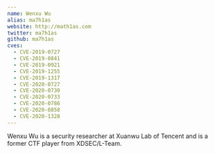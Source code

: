 ```yaml
---
name: Wenxu Wu
alias: ma7h1as
website: http://math1as.com
twitter: ma7h1as
github: ma7h1as
cves:
  - CVE-2019-0727
  - CVE-2019-0841
  - CVE-2019-0921
  - CVE-2019-1255
  - CVE-2019-1317
  - CVE-2020-0727
  - CVE-2020-0730
  - CVE-2020-0733
  - CVE-2020-0786
  - CVE-2020-0858
  - CVE-2020-1328
---
```

Wenxu Wu is a security researcher at Xuanwu Lab of Tencent and is a former CTF player from XDSEC/L-Team.
